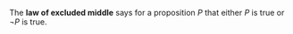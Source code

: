The **law of excluded middle** says for a proposition $P$ that either $P$ is true or $\neg P$ is true.